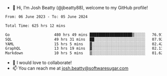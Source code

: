 - 👋 Hi, I’m Josh Beatty (@jbeatty88), welcome to my GitHub profile!

<!--START_SECTION:waka-->

```txt
From: 06 June 2023 - To: 05 June 2024

Total Time: 625 hrs 12 mins

Go                    480 hrs 49 mins ███████████████████▒░░░░░   76.91 %
SQL                   49 hrs 31 mins  ██░░░░░░░░░░░░░░░░░░░░░░░   07.92 %
YAML                  15 hrs 5 mins   ▓░░░░░░░░░░░░░░░░░░░░░░░░   02.42 %
GraphQL               13 hrs 19 mins  ▓░░░░░░░░░░░░░░░░░░░░░░░░   02.13 %
Markdown              10 hrs 5 mins   ▒░░░░░░░░░░░░░░░░░░░░░░░░   01.62 %
```

<!--END_SECTION:waka-->

- 💞️ I would love to collaborate!
- 📫 You can reach me at josh.beatty@softwaresugar.com

<!---
jbeatty88/jbeatty88 is a ✨ special ✨ repository because its `README.md` (this file) appears on your GitHub profile.
You can click the Preview link to take a look at your changes.
--->
